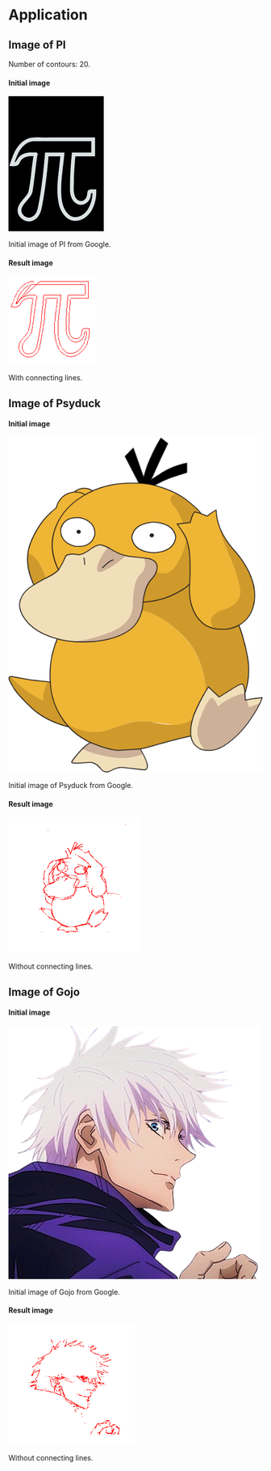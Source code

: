 # Application

## Image of PI
Number of contours: 20.
#### Initial image
![PI result](drawing/pictures/pi_try.png)

Initial image of PI from Google.

#### Result image
![PI result](drawing/results/pi_result.png)

With connecting lines.

## Image of Psyduck

#### Initial image
![PI result](drawing/pictures/example.png)

Initial image of Psyduck from Google.

#### Result image
![PI result](drawing/results/psyduck.png)

Without connecting lines.

## Image of Gojo
#### Initial image
![PI result](drawing/pictures/gojo.png)

Initial image of Gojo from Google.
#### Result image
![PI result](drawing/results/gojo_result.png)

Without connecting lines.

